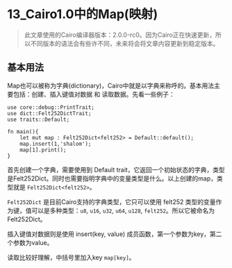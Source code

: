 ﻿# 13\_Cairo1\.0中的Map\(映射\)
> 此文章使用的Cairo编译器版本：2.0.0-rc0。因为Cairo正在快速更新，所以不同版本的语法会有些许不同，未来将会将文章内容更新到稳定版本。

## 基本用法
Map也可以被称为字典(dictionary)，Cairo中就是以字典来称呼的。基本用法主要包括：创建、插入键值对数据 和 读取数据。先看一些例子：

```
use core::debug::PrintTrait;
use dict::Felt252DictTrait;
use traits::Default;

fn main(){
    let mut map : Felt252Dict<felt252> = Default::default();
    map.insert(1,'shalom');
    map[1].print();
}
```

首先创建一个字典，需要使用到  Default trait，它返回一个初始状态的字典，类型是Felt252Dict。同时也需要指明字典中的变量类型是什么。以上创建的map，类型就是 `Felt252Dict<felt252>`。

`Felt252Dict` 是目前Cairo支持的字典类型，它只可以使用 felt252 类型的变量作为键，值可以是多种类型：`u8`, `u16`, `u32`, `u64`, `u128`, `felt252`。所以它被命名为 Felt252Dict。

插入键值对数据则是使用 insert(key, value) 成员函数，第一个参数为key，第二个参数为value。

读取比较好理解，中括号里加入key `map[key]`。

